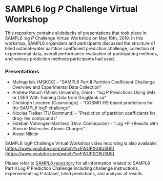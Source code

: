 # SAMPL6 log *P* Challenge Virtual Workshop

This repository contains slidedecks of presentations that took place in SAMPL6 log *P* Challenge Virtual Workshop on May 16th, 2019.
In this workshop, SAMPL6 organizers and participants discussed the structure of blind octanol-water partition coefficient prediction challenge, collection of experimental data, overall performance evaluation of participating methods, and various prediction methods participants had used. 

### Presentations
* Mehtap Isik (MSKCC) - "SAMPL6 Part II Partition Coefficient Challenge Overview and Experimental Data Collection"
* Andrew Paluch (Miami University, Ohio) -  "log *P* Predictions Using SMx or LSER With Training Data from DrugBank.ca"
* Christoph Loschen (Cosmologic) - "COSMO-RS based predictions for the SAMPL6 logP challenge"
* Nicolas Tielker (TU Dortmund) - "Prediction of partition coefficients for drug-like compounds"
* Esteban Vohringer-Martinez (Univ. Concepción) - "Log *P *Results with Atom in Molecules Atomic Charges"
* Alexei Nikitin

SAMPL6 logP Challenge Virtual Workshop video recording is also available:  
[https://www.youtube.com/watch?v=FWUPXG8U3UE](https://www.youtube.com/watch?v=FWUPXG8U3UE)

Please refer to [SAMPL6 repository](https://github.com/MobleyLab/SAMPL6/) for all information related to SAMPL6 Part II Log *P* Prediction Challenge including challenge instructions, experimental log *P* dataset, blind predictions, and analysis of results.
